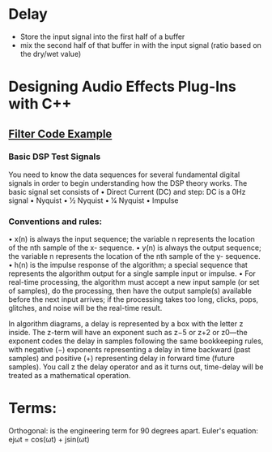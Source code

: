 # Delay
- Store the input signal into the first half of a buffer
- mix the second half of that buffer in with the input signal (ratio based on the dry/wet value)



# Designing Audio Effects Plug-Ins with C++

## [Filter Code Example](https://github.com/dimtass/DSP-Cpp-filters)

### Basic DSP Test Signals
You need to know the data sequences for several fundamental digital signals in order to begin understanding how the DSP theory works. The basic signal set consists of
• Direct Current (DC) and step: DC is a 0Hz signal
• Nyquist
• 1⁄2 Nyquist
• 1⁄4 Nyquist
• Impulse

### Conventions and rules:
• x(n) is always the input sequence; the variable n represents the location of the nth sample of the x- sequence.
• y(n) is always the output sequence; the variable n represents the location of the nth sample of the y- sequence.
• h(n) is the impulse response of the algorithm; a special sequence that represents the algorithm output for a single sample input or impulse.
• For real-time processing, the algorithm must accept a new input sample (or set of samples), do the processing, then have the output sample(s) available before the next input arrives; if the processing takes too long, clicks, pops, glitches, and noise will be the real-time result.

In algorithm diagrams, a delay is represented by a box with the letter z inside. The z-term will have an exponent
such as z−5 or z+2 or z0—the exponent codes the delay in samples following the same bookkeeping rules, with negative (−) exponents representing a delay in time backward (past samples) and positive (+) representing delay in forward time (future samples). You call z the delay operator and as it turns out, time-delay will be treated as a mathematical operation.

# Terms:

Orthogonal: is the engineering term for 90 degrees apart.
Euler's equation: ejωt = cos(ωt) + jsin(ωt)